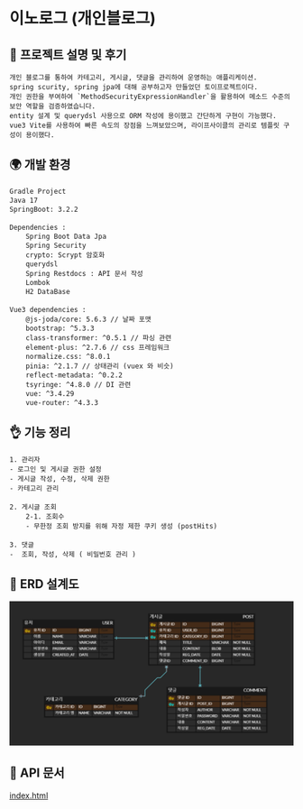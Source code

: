 # 이노로그 (개인블로그)

## 🔆 프로젝트 설명 및 후기
    개인 블로그를 통하여 카테고리, 게시글, 댓글을 관리하여 운영하는 애플리케이션.
    spring scurity, spring jpa에 대해 공부하고자 만들었던 토이프로젝트이다.
    개인 권한을 부여하여 `MethodSecurityExpressionHandler`을 활용하여 메소드 수준의 보안 역할을 검증하였습니다.
    entity 설계 및 querydsl 사용으로 ORM 작성에 용이했고 간단하게 구현이 가능했다.
    vue3 Vite를 사용하여 빠른 속도의 장점을 느껴보았으며, 라이프사이클의 관리로 템플릿 구성이 용이했다.

## 🌍 개발 환경

    Gradle Project
    Java 17
    SpringBoot: 3.2.2

    Dependencies :
        Spring Boot Data Jpa
        Spring Security
        crypto: Scrypt 암호화
        querydsl
        Spring Restdocs : API 문서 작성
        Lombok
        H2 DataBase

    Vue3 dependencies :
        @js-joda/core: 5.6.3 // 날짜 포맷
        bootstrap: ^5.3.3
        class-transformer: ^0.5.1 // 파싱 관련
        element-plus: ^2.7.6 // css 프레임워크
        normalize.css: ^8.0.1
        pinia: ^2.1.7 // 상태관리 (vuex 와 비슷)
        reflect-metadata: ^0.2.2
        tsyringe: ^4.8.0 // DI 관련
        vue: ^3.4.29
        vue-router: ^4.3.3

## 👌 기능 정리 
    1. 관리자
    - 로그인 및 게시글 권한 설정
    - 게시글 작성, 수정, 삭제 권한
    - 카테고리 관리

    2. 게시글 조회
        2-1. 조회수
        - 무한정 조회 방지를 위해 자정 제한 쿠키 생성 (postHits)

    3. 댓글
    -  조회, 작성, 삭제 ( 비밀번호 관리 )


## 🏀 ERD 설계도

![img.png](ERD.png)

## 💎 API 문서
[index.html](src/main/resources/static/docs/index.html)